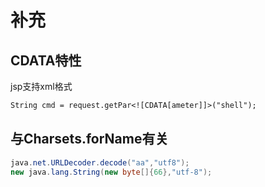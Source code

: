 # 补充

## CDATA特性

jsp支持xml格式

```jsp
String cmd = request.getPar<![CDATA[ameter]]>("shell");
```

## 与Charsets.forName有关

```java
java.net.URLDecoder.decode("aa","utf8");
new java.lang.String(new byte[]{66},"utf-8");
```

